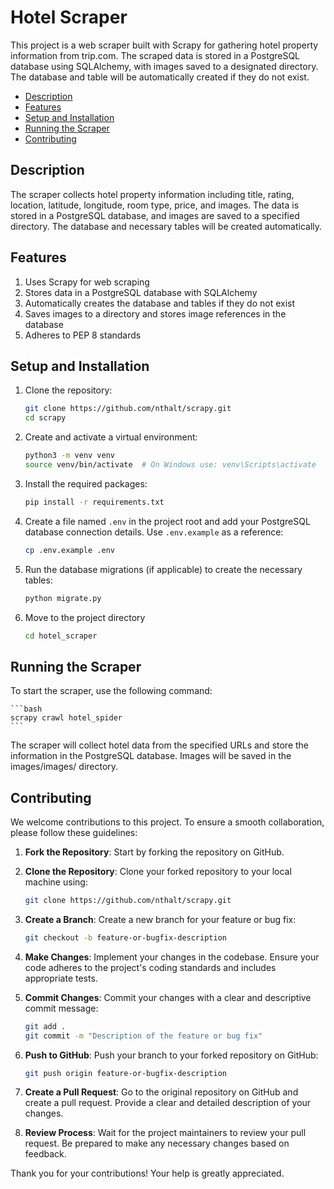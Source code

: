 # Hotel Scraper

This project is a web scraper built with Scrapy for gathering hotel property information from trip.com. The scraped data is stored in a PostgreSQL database using SQLAlchemy, with images saved to a designated directory. The database and table will be automatically created if they do not exist.

-   [Description](#description)
-   [Features](#features)
-   [Setup and Installation](#setup-and-installation)
-   [Running the Scraper](#running-the-scraper)
-   [Contributing](#contributing)

## Description

The scraper collects hotel property information including title, rating, location, latitude, longitude, room type, price, and images. The data is stored in a PostgreSQL database, and images are saved to a specified directory. The database and necessary tables will be created automatically.

## Features

1. Uses Scrapy for web scraping
2. Stores data in a PostgreSQL database with SQLAlchemy
3. Automatically creates the database and tables if they do not exist
4. Saves images to a directory and stores image references in the database
5. Adheres to PEP 8 standards

## Setup and Installation

1. Clone the repository:

    ```bash
    git clone https://github.com/nthalt/scrapy.git
    cd scrapy
    ```

2. Create and activate a virtual environment:

    ```bash
    python3 -m venv venv
    source venv/bin/activate  # On Windows use: venv\Scripts\activate
    ```

3. Install the required packages:

    ```bash
    pip install -r requirements.txt
    ```

4. Create a file named `.env` in the project root and add your PostgreSQL database connection details. Use `.env.example` as a reference:

    ```bash
    cp .env.example .env
    ```

5. Run the database migrations (if applicable) to create the necessary tables:

    ```bash
    python migrate.py
    ```

6. Move to the project directory
    ```bash
    cd hotel_scraper
    ```

## Running the Scraper

To start the scraper, use the following command:

    ```bash
    scrapy crawl hotel_spider
    ```

The scraper will collect hotel data from the specified URLs and store the information in the PostgreSQL database. Images will be saved in the images/images/ directory.

## Contributing

We welcome contributions to this project. To ensure a smooth collaboration, please follow these guidelines:

1. **Fork the Repository**: Start by forking the repository on GitHub.

2. **Clone the Repository**: Clone your forked repository to your local machine using:

    ```bash
    git clone https://github.com/nthalt/scrapy.git
    ```

3. **Create a Branch**: Create a new branch for your feature or bug fix:

    ```bash
    git checkout -b feature-or-bugfix-description
    ```

4. **Make Changes**: Implement your changes in the codebase. Ensure your code adheres to the project's coding standards and includes appropriate tests.

5. **Commit Changes**: Commit your changes with a clear and descriptive commit message:

    ```bash
    git add .
    git commit -m "Description of the feature or bug fix"
    ```

6. **Push to GitHub**: Push your branch to your forked repository on GitHub:

    ```bash
    git push origin feature-or-bugfix-description
    ```

7. **Create a Pull Request**: Go to the original repository on GitHub and create a pull request. Provide a clear and detailed description of your changes.

8. **Review Process**: Wait for the project maintainers to review your pull request. Be prepared to make any necessary changes based on feedback.

Thank you for your contributions! Your help is greatly appreciated.
